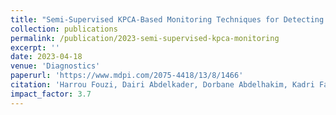 ```yaml
---
title: "Semi-Supervised KPCA-Based Monitoring Techniques for Detecting COVID-19 Infection through Blood Tests"
collection: publications
permalink: /publication/2023-semi-supervised-kpca-monitoring
excerpt: ''
date: 2023-04-18
venue: 'Diagnostics'
paperurl: 'https://www.mdpi.com/2075-4418/13/8/1466'
citation: 'Harrou Fouzi, Dairi Abdelkader, Dorbane Abdelhakim, Kadri Farid, Sun Ying. (2023). &quot;Semi-Supervised KPCA-Based Monitoring Techniques for Detecting COVID-19 Infection through Blood Tests.&quot; <i>Diagnostics</i>, 13(8), 1466.'
impact_factor: 3.7
---
```

